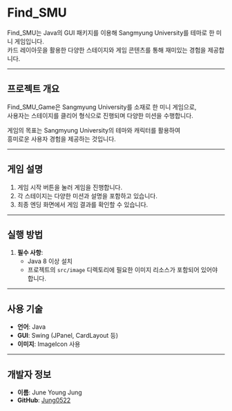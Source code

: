 # Find_SMU

Find_SMU는 Java의 GUI 패키지를 이용해 Sangmyung University를 테마로 한 미니 게임입니다.  
카드 레이아웃을 활용한 다양한 스테이지와 게임 콘텐츠를 통해 재미있는 경험을 제공합니다.

---

## 프로젝트 개요
Find_SMU_Game은 Sangmyung University를 소재로 한 미니 게임으로,  
사용자는 스테이지를 클리어 형식으로 진행되며 다양한 미션을 수행합니다.  

게임의 목표는 Sangmyung University의 테마와 캐릭터를 활용하여  
흥미로운 사용자 경험을 제공하는 것입니다.

---

## 게임 설명
1. 게임 시작 버튼을 눌러 게임을 진행합니다.
2. 각 스테이지는 다양한 미션과 설명을 포함하고 있습니다.
3. 최종 엔딩 화면에서 게임 결과를 확인할 수 있습니다.

---

## 실행 방법
1. **필수 사항**:
   - Java 8 이상 설치
   - 프로젝트의 `src/image` 디렉토리에 필요한 이미지 리소스가 포함되어 있어야 합니다.


---

## 사용 기술
- **언어**: Java  
- **GUI**: Swing (JPanel, CardLayout 등)  
- **이미지**: ImageIcon 사용  

---

## 개발자 정보
- **이름**: June Young Jung  
- **GitHub**: [Jung0522](https://github.com/Jung0522)  

